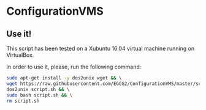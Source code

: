 # ConfigurationVMS

## Use it!
This script has been tested on a Xubuntu 16.04 virtual machine running on VirtualBox.

In order to use it, please, run the following command:

```bash
sudo apt-get install -y dos2unix wget && \
wget https://raw.githubusercontent.com/EGCG2/ConfigurationVMS/master/script.sh && \
dos2unix script.sh && \
sudo bash script.sh && \
rm script.sh
```
